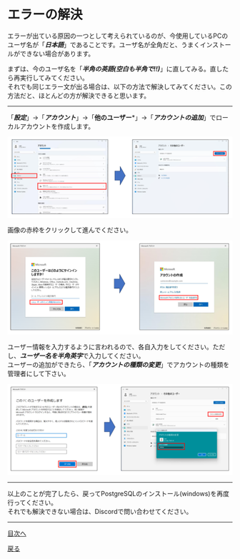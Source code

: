 # エラーの解決

エラーが出ている原因の一つとして考えられているのが、今使用しているPCのユーザ名が「***日本語***」であることです。ユーザ名が全角だと、うまくインストールができない場合があります。  

まずは、今のユーザ名を「***半角の英語(空白も半角で!!)***」に直してみる。直したら再実行してみてください。  
それでも同じエラー文が出る場合は、以下の方法で解決してみてください。この方法だと、ほとんどの方が解決できると思います。  

___

「***設定***」->「***アカウント***」->「**他のユーザー***」->「***アカウントの追加***」でローカルアカウントを作成します。  

<img src="https://github.com/122yuuki/SDP_DB/blob/main/Section_1/img_ano/ano_1.png">

画像の赤枠をクリックして進んでください。  

<img src="https://github.com/122yuuki/SDP_DB/blob/main/Section_1/img_ano/ano_2.png">

ユーザー情報を入力するように言われるので、各自入力をしてください。ただし、***ユーザー名を半角英字***で入力してください。  
ユーザーの追加ができたら、「***アカウントの種類の変更***」でアカウントの種類を管理者にして下さい。  

<img src="https://github.com/122yuuki/SDP_DB/blob/main/Section_1/img_ano/ano_3.png">

___
以上のことが完了したら、戻ってPostgreSQLのインストール(windows)を再度行ってください。  
それでも解決できない場合は、Discordで問い合わせてください。  
___
[目次へ](https://github.com/122yuuki/SDP_DB/blob/main/README.md)

[戻る](https://github.com/122yuuki/SDP_DB/blob/main/Section_1/section_1-3.md)

